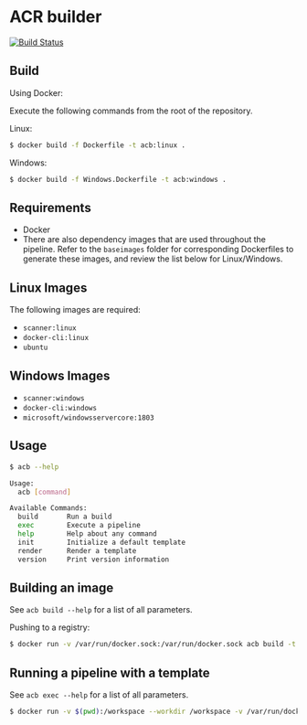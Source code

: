 # ACR builder

[![Build Status](https://travis-ci.org/Azure/acr-builder.svg?branch=master)](https://travis-ci.org/Azure/acr-builder)

## Build

Using Docker:

Execute the following commands from the root of the repository.

Linux:

```sh
$ docker build -f Dockerfile -t acb:linux .
```

Windows:

```sh
$ docker build -f Windows.Dockerfile -t acb:windows .
```

## Requirements

- Docker
- There are also dependency images that are used throughout the pipeline. Refer to the `baseimages` folder for corresponding Dockerfiles to generate these images, and review the list below for Linux/Windows.

## Linux Images

The following images are required:

- `scanner:linux`
- `docker-cli:linux`
- `ubuntu`

## Windows Images

- `scanner:windows`
- `docker-cli:windows`
- `microsoft/windowsservercore:1803`

## Usage

```sh
$ acb --help

Usage:
  acb [command]

Available Commands:
  build       Run a build
  exec        Execute a pipeline
  help        Help about any command
  init        Initialize a default template
  render      Render a template
  version     Print version information
```

## Building an image

See `acb build --help` for a list of all parameters.

Pushing to a registry:

```sh
$ docker run -v /var/run/docker.sock:/var/run/docker.sock acb build -t "foo:bar" -f "Dockerfile" --push -r foo.azurecr.io -u username -p password "https://github.com/Azure/acr-builder.git"
```

## Running a pipeline with a template

See `acb exec --help` for a list of all parameters.

```sh
$ docker run -v $(pwd):/workspace --workdir /workspace -v /var/run/docker.sock:/var/run/docker.sock acb exec --steps templating/testdata/helloworld/git-build.yaml --values templating/testdata/helloworld/values.yaml --id demo -r foo.azurecr.io -u username -p password
```
